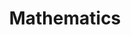---
layout: root-directory
title: Mathematics
permalink: /blog/maths/

enumerate_grand_children: true
---